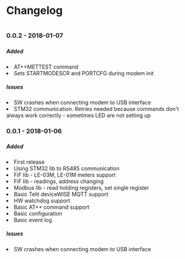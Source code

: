 <h1>Changelog<h1>

<h3>0.0.2 - 2018-01-07<h3>
<h5>Added</h5>
<list>
<li>AT++METTEST command</li>
<li>Sets STARTMODESCR and PORTCFG during modem init</li>
<list>
<h5>Issues</h5>
<list>
<li>SW crashes when connecting modem to USB interface</li>
<li>STM32 communication. Retries needed because commands don't always work correctly - sometimes LED are not setting up</li>
<list>
  
<h3>0.0.1 - 2018-01-06<h3>
<h5>Added</h5>
<list>
<li>First release</li>
<li>Using STM32 lib to RS485 communication</li>
<li>FiF lib - LE-03M, LE-01M meters support</li>
<li>FiF lib - readings, address changing</li>
<li>Modbus lib - read holding registers, set single register</li>
<li>Basic Telit deviceWISE MQTT support</li>
<li>HW watchdog support</li>
<li>Basic AT++ command support</li>
<li>Basic configuration</li>
<li>Basic event log</li>
<list>
<h5>Issues</h5>
<list>
<li>SW crashes when connecting modem to USB interface</li>
<list>
